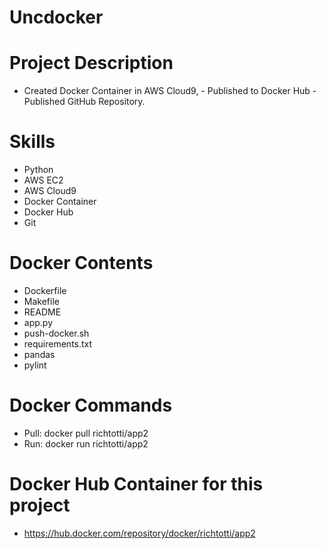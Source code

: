 # Uncdocker


# Project Description
- Created Docker Container in AWS Cloud9,  - Published to Docker Hub  - Published GitHub Repository.

# Skills 
  - Python
  - AWS EC2
  - AWS Cloud9
  - Docker Container
  - Docker Hub
  - Git

# Docker Contents
  - Dockerfile
  - Makefile
  - README
  - app.py
  - push-docker.sh
  - requirements.txt
  - pandas
  - pylint

# Docker Commands
  - Pull: docker pull richtotti/app2
  - Run: docker run richtotti/app2

# Docker Hub Container for this project
  - https://hub.docker.com/repository/docker/richtotti/app2
